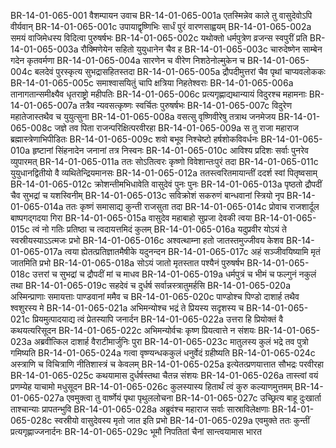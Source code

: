BR-14-01-065-001	वैशम्पायन उवाच
BR-14-01-065-001a	एतस्मिन्नेव काले तु वासुदेवोऽपि वीर्यवान्
BR-14-01-065-001c	उपायाद्वृष्णिभिः सार्धं पुरं वारणसाह्वयम्
BR-14-01-065-002a	समयं वाजिमेधस्य विदित्वा पुरुषर्षभः
BR-14-01-065-002c	यथोक्तो धर्मपुत्रेण व्रजन्स स्वपुरीं प्रति
BR-14-01-065-003a	रौक्मिणेयेन सहितो युयुधानेन चैव ह
BR-14-01-065-003c	चारुदेष्णेन साम्बेन गदेन कृतवर्मणा
BR-14-01-065-004a	सारणेन च वीरेण निशठेनोल्मुकेन च
BR-14-01-065-004c	बलदेवं पुरस्कृत्य सुभद्रासहितस्तदा
BR-14-01-065-005a	द्रौपदीमुत्तरां चैव पृथां चाप्यवलोककः
BR-14-01-065-005c	समाश्वासयितुं चापि क्षत्रिया निहतेश्वराः
BR-14-01-065-006a	तानागतान्समीक्ष्यैव धृतराष्ट्रो महीपतिः
BR-14-01-065-006c	प्रत्यगृह्णाद्यथान्यायं विदुरश्च महामनाः
BR-14-01-065-007a	तत्रैव न्यवसत्कृष्णः स्वर्चितः पुरुषर्षभः
BR-14-01-065-007c	विदुरेण महातेजास्तथैव च युयुत्सुना
BR-14-01-065-008a	वसत्सु वृष्णिवीरेषु तत्राथ जनमेजय
BR-14-01-065-008c	जज्ञे तव पिता राजन्परिक्षित्परवीरहा
BR-14-01-065-009a	स तु राजा महाराज ब्रह्मास्त्रेणाभिपीडितः
BR-14-01-065-009c	शवो बभूव निश्चेष्टो हर्षशोकविवर्धनः
BR-14-01-065-010a	हृष्टानां सिंहनादेन जनानां तत्र निस्वनः
BR-14-01-065-010c	आविश्य प्रदिशः सर्वाः पुनरेव व्युपारमत्
BR-14-01-065-011a	ततः सोऽतित्वरः कृष्णो विवेशान्तःपुरं तदा
BR-14-01-065-011c	युयुधानद्वितीयो वै व्यथितेन्द्रियमानसः
BR-14-01-065-012a	ततस्त्वरितमायान्तीं ददर्श स्वां पितृष्वसाम्
BR-14-01-065-012c	क्रोशन्तीमभिधावेति वासुदेवं पुनः पुनः
BR-14-01-065-013a	पृष्ठतो द्रौपदीं चैव सुभद्रां च यशस्विनीम्
BR-14-01-065-013c	सविक्रोशं सकरुणं बान्धवानां स्त्रियो नृप
BR-14-01-065-014a	ततः कृष्णं समासाद्य कुन्ती राजसुता तदा
BR-14-01-065-014c	प्रोवाच राजशार्दूल बाष्पगद्गदया गिरा
BR-14-01-065-015a	वासुदेव महाबाहो सुप्रजा देवकी त्वया
BR-14-01-065-015c	त्वं नो गतिः प्रतिष्ठा च त्वदायत्तमिदं कुलम्
BR-14-01-065-016a	यदुप्रवीर योऽयं ते स्वस्रीयस्याऽऽत्मजः प्रभो
BR-14-01-065-016c	अश्वत्थाम्ना हतो जातस्तमुज्जीवय केशव
BR-14-01-065-017a	त्वया ह्येतत्प्रतिज्ञातमैषीके यदुनन्दन
BR-14-01-065-017c	अहं सञ्जीवयिष्यामि मृतं जातमिति प्रभो
BR-14-01-065-018a	सोऽयं जातो मृतस्तात पश्यैनं पुरुषर्षभ
BR-14-01-065-018c	उत्तरां च सुभद्रां च द्रौपदीं मां च माधव
BR-14-01-065-019a	धर्मपुत्रं च भीमं च फल्गुनं नकुलं तथा
BR-14-01-065-019c	सहदेवं च दुर्धर्ष सर्वान्नस्त्रातुमर्हसि
BR-14-01-065-020a	अस्मिन्प्राणाः समायत्ताः पाण्डवानां ममैव च
BR-14-01-065-020c	पाण्डोश्च पिण्डो दाशार्ह तथैव श्वशुरस्य मे
BR-14-01-065-021a	अभिमन्योश्च भद्रं ते प्रियस्य सदृशस्य च
BR-14-01-065-021c	प्रियमुत्पादयाद्य त्वं प्रेतस्यापि जनार्दन
BR-14-01-065-022a	उत्तरा हि प्रियोक्तं वै कथयत्यरिसूदन
BR-14-01-065-022c	अभिमन्योर्वचः कृष्ण प्रियत्वात्ते न संशयः
BR-14-01-065-023a	अब्रवीत्किल दाशार्ह वैराटीमार्जुनिः पुरा
BR-14-01-065-023c	मातुलस्य कुलं भद्रे तव पुत्रो गमिष्यति
BR-14-01-065-024a	गत्वा वृष्ण्यन्धककुलं धनुर्वेदं ग्रहीष्यति
BR-14-01-065-024c	अस्त्राणि च विचित्राणि नीतिशास्त्रं च केवलम्
BR-14-01-065-025a	इत्येतत्प्रणयात्तात सौभद्रः परवीरहा
BR-14-01-065-025c	कथयामास दुर्धर्षस्तथा चैतन्न संशयः
BR-14-01-065-026a	तास्त्वां वयं प्रणम्येह याचामो मधुसूदन
BR-14-01-065-026c	कुलस्यास्य हितार्थं त्वं कुरु कल्याणमुत्तमम्
BR-14-01-065-027a	एवमुक्त्वा तु वार्ष्णेयं पृथा पृथुललोचना
BR-14-01-065-027c	उच्छ्रित्य बाहू दुःखार्ता ताश्चान्याः प्रापतन्भुवि
BR-14-01-065-028a	अब्रुवंश्च महाराज सर्वाः सास्राविलेक्षणाः
BR-14-01-065-028c	स्वस्रीयो वासुदेवस्य मृतो जात इति प्रभो
BR-14-01-065-029a	एवमुक्ते ततः कुन्तीं प्रत्यगृह्णाज्जनार्दनः
BR-14-01-065-029c	भूमौ निपतितां चैनां सान्त्वयामास भारत
